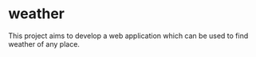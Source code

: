 # weather
This project aims to develop a web application which can be used to find weather of any place.
